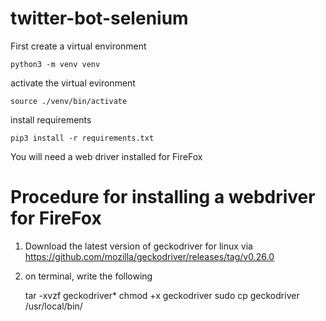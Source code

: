 # twitter-bot-selenium

First create a virtual environment

    python3 -m venv venv

activate the virtual evironment

    source ./venv/bin/activate

install requirements

    pip3 install -r requirements.txt

You will need a web driver installed for FireFox

# Procedure for installing a webdriver for FireFox

1) Download the latest version of geckodriver for linux via https://github.com/mozilla/geckodriver/releases/tag/v0.26.0
2) on terminal, write the following

    tar -xvzf geckodriver*
    chmod +x geckodriver
    sudo cp geckodriver /usr/local/bin/

